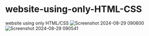# website-using-only-HTML-CSS
website using only HTML/CSS
![Screenshot 2024-08-29 090600](https://github.com/user-attachments/assets/61ddb53d-f0af-4fe7-82c4-12f7530efe9a)
![Screenshot 2024-08-29 090541](https://github.com/user-attachments/assets/521d0f88-3324-4bd2-9dcc-4ee26816ee3e)

